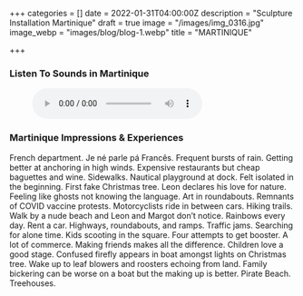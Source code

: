 +++
categories = []
date = 2022-01-31T04:00:00Z
description = "Sculpture Installation Martinique"
draft = true
image = "/images/img_0316.jpg"
image_webp = "images/blog/blog-1.webp"
title = "MARTINIQUE"

+++
<p> <p>

### Listen To Sounds in Martinique

<figure> <figcaption></figcaption> <audio controls src="/images/mixed-audio-for-martiniquemp3.mp3"> Your browser does not support the <code>audio</code> element. </audio> </figure> <p>

### Martinique Impressions & Experiences

<span class="impressions">French department. Je né parle pá Francês. Frequent bursts of rain. Getting better at anchoring in high winds. Expensive restaurants but cheap baguettes and wine. Sidewalks. Nautical playground at dock. Felt isolated in the beginning. First fake Christmas tree. Leon declares his love for nature. Feeling like ghosts not knowing the language. Art in roundabouts. Remnants of COVID vaccine protests. Motorcyclists ride in between cars. Hiking trails. Walk by a nude beach and Leon and Margot don’t notice. Rainbows every day. Rent a car. Highways, roundabouts, and ramps. Traffic jams. Searching for alone time. Kids scooting in the square. Four attempts to get booster. A lot of commerce. Making friends makes all the difference. Children love a good stage. Confused firefly appears in boat amongst lights on Christmas tree. Wake up to leaf blowers and roosters echoing from land. Family bickering can be worse on a boat but the making up is better. Pirate Beach. Treehouses.</span>

<br>
